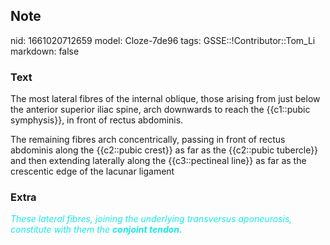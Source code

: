 ## Note
nid: 1661020712659
model: Cloze-7de96
tags: GSSE::!Contributor::Tom_Li
markdown: false

### Text
The most lateral fibres of the internal oblique, those arising from
just below the anterior superior iliac spine, arch downwards to
reach the {{c1::pubic symphysis}}, in front of rectus abdominis.
<div>
  The remaining fibres arch concentrically, passing in front of
  rectus abdominis along the {{c2::pubic crest}} as far as the
  {{c2::pubic tubercle}} and then extending laterally along the
  {{c3::pectineal line}} as far as the crescentic edge of the
  lacunar ligament
</div>

### Extra
<div>
  <i><font color="#1DE7E5">These lateral fibres, joining the
  underlying transversus aponeurosis, constitute with them the
  <b>conjoint tendon.</b></font></i>
</div>

